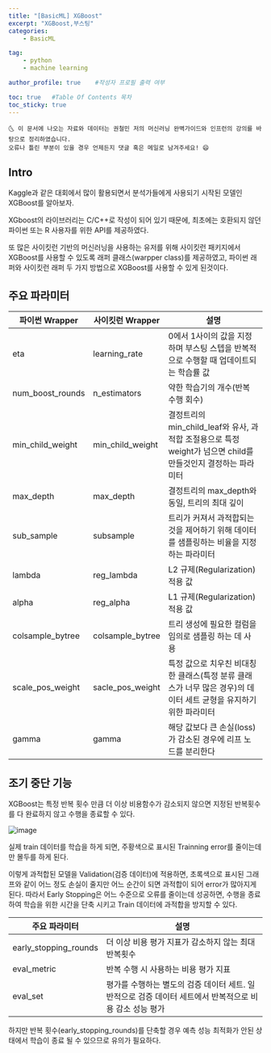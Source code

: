 ```yaml
---
title: "[BasicML] XGBoost"
excerpt: "XGBoost,부스팅"
categories:
    - BasicML

tag:
    - python
    - machine learning

author_profile: true    #작성자 프로필 출력 여부

toc: true   #Table Of Contents 목차 
toc_sticky: true
---
```

```
🌜 이 문서에 나오는 자료와 데이터는 권철민 저의 머신러닝 완벽가이드와 인프런의 강의를 바탕으로 정리하였습니다.
오류나 틀린 부분이 있을 경우 언제든지 댓글 혹은 메일로 남겨주세요! 😄
```

## Intro
Kaggle과 같은 대회에서 많이 활용되면서 분석가들에게 사용되기 시작된 모델인 XGBoost를 알아보자.

XGboost의 라이브러리는 C/C++로 작성이 되어 있기 때문에, 최초에는 호환되지 않던 파이썬 또는 R 사용자를 위한 API를 제공하였다. 

또 많은 사이킷런 기반의 머신러닝을 사용하는 유저를 위해 사이킷런 패키지에서 XGBoost를 사용할 수 있도록 래퍼 클래스(warpper class)를 제공하였고, 파이썬 래퍼와 사이킷런 래퍼 두 가지 방법으로 XGBoost를 사용할 수 있게 된것이다.


## 주요 파라미터

|파이썬 Wrapper|사이킷런 Wrapper |설명|
|----|----|----|
|eta|learning_rate| 0에서 1사이의 값을 지정하며 부스팅 스텝을 반복적으로 수행할 때 업데이트되는 학습률 값|
|num_boost_rounds|n_estimators|약한 학습기의 개수(반복 수행 회수)|
|min_child_weight|min_child_weight|결정트리의 min_child_leaf와 유사, 과적합 조절용으로 특정 weight가 넘으면 child를 만들것인지 결정하는 파라미터|
|max_depth|max_depth|결정트리의 max_depth와 동일, 트리의 최대 깊이|
|sub_sample|subsample|트리가 커져서 과적합되는 것을 제어하기 위해 데이터를 샘플링하는 비율을 지정하는 파라미터|
|lambda|reg_lambda|L2 규제(Regularization) 적용 값|
|alpha|reg_alpha|L1 규제(Regularization) 적용 값|
|colsample_bytree|colsample_bytree|트리 생성에 필요한 컬럼을 임의로 샘플링 하는 데 사용|
|scale_pos_weight|sacle_pos_weight|특정 값으로 치우친 비대칭한 클래스(특정 분류 클래스가 너무 많은 경우)의 데이터 세트 균형을 유지하기 위한 파라미터|
|gamma|gamma|해당 값보다 큰 손실(loss)가 감소된 경우에 리프 노드를 분리한다|


## 조기 중단 기능

XGBoost는 특정 반복 횟수 만큼 더 이상 비용함수가 감소되지 않으면 지정된 반복횟수를 다 완료하지 않고 수행을 종료할 수 있다.

![image](https://user-images.githubusercontent.com/81638919/147891312-c729ac0e-4493-4bf8-bf21-4a00c6d75a1f.png)

실제 train 데이터를 학습을 하게 되면, 주황색으로 표시된 Trainning error를 줄이는데만 몰두를 하게 된다. 

이렇게 과적합된 모델을 Validation(검증 데이터)에 적용하면, 초록색으로 표시된 그래프와 같이 어느 정도 손실이 줄지만 어느 순간이 되면 과적합이 되어 error가 많아지게 된다.
따라서 Early Stopping은 어느 수준으로 오류를 줄이는데 성공하면, 수행을 종료하여 학습을 위한 시간을 단축 시키고 Train 데이터에 과적합을 방지할 수 있다.


|주요 파라미터|설명|
|----|----|
|early_stopping_rounds|더 이상 비용 평가 지표가 감소하지 않는 최대 반복횟수|
|eval_metric|반복 수행 시 사용하는 비용 평가 지표|
|eval_set|평가를 수행하는 별도의 검증 데이터 세트. 일반적으로 검증 데이터 세트에서 반복적으로 비용 감소 성능 평가|


하지만 반복 횟수(early_stopping_rounds)를 단축할 경우 예측 성능 최적화가 안된 상태에서 학습이 종료 될 수 있으므로 유의가 필요하다.
